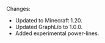 Changes:

* Updated to Minecraft 1.20.
* Updated GraphLib to 1.0.0.
* Added experimental power-lines.
